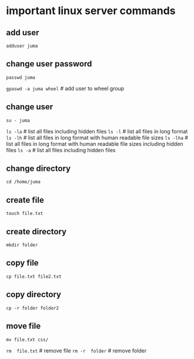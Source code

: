 # important linux server commands

## add user
` adduser juma `

## change user password
` passwd juma `

`gpaswd -a juma wheel` # add user to wheel group

## change user
` su - juma `

`ls -la` # list all files including hidden files
`ls -l` # list all files in long format
`ls -lh` # list all files in long format with human readable file sizes
`ls -lha` # list all files in long format with human readable file sizes including hidden files
`ls -a` # list all files including hidden files

## change directory
` cd /home/juma `

## create file
` touch file.txt `

## create directory
` mkdir folder `

## copy file
` cp file.txt file2.txt `

## copy directory
` cp -r folder folder2 `

## move file
` mv file.txt css/ `

`rm  file.txt` # remove file
`rm -r  folder` # remove folder